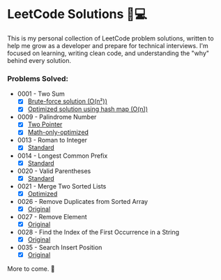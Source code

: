 # LeetCode Solutions 🧠💻

This is my personal collection of LeetCode problem solutions, written to help me grow as a developer and prepare for technical interviews. I'm focused on learning, writing clean code, and understanding the "why" behind every solution.

### Problems Solved:
- 0001 - Two Sum
  - [x] [Brute-force solution (O(n²))](./0001-two-sum-brute-force.py)
  - [x] [Optimized solution using hash map (O(n))](./0001-two-sum-optimized.py)
- 0009 - Palindrome Number
  - [x] [Two Pointer](./0009-palindrome-number-two-pointer.py)
  - [x] [Math-only-optimized](./0009_palindrome_number_math.py)
- 0013 - Roman to Integer
  - [x] [Standard](./0013-roman-to-integer-standard.py)
- 0014 - Longest Common Prefix
  - [x] [Standard](./0014-longest-common-prefix.py)
- 0020 - Valid Parentheses
  - [x] [Standard](./0020-valid-parentheses-stack-map.py)
- 0021 - Merge Two Sorted Lists
  - [x] [Optimized](./0021-merge-two-sorted-lists-optimal.py)
- 0026 - Remove Duplicates from Sorted Array
  - [x] [Original](./0026-remove-duplicates-from-sorted-array.py)
- 0027 - Remove Element
  - [x] [Original](./0027-remove-element.py)
- 0028 - Find the Index of the First Occurrence in a String
  - [x] [Original](./0028-find-index-of-first-occurrence.py)
- 0035 - Search Insert Position
  - [x] [Original](./0035-search-insert-position.py)

More to come. 🚀
